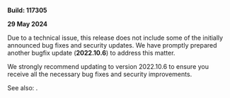 [//]: # (title: TeamCity 2022.10.5 Release Notes)
[//]: # (auxiliary-id: TeamCity 2022.10.5 Release Notes)

__Build: 117305__

__29 May 2024__

Due to a technical issue, this release does not include some of the initially announced bug fixes and security updates. We have promptly prepared another bugfix update (**2022.10.6**) to address this matter.

We strongly recommend updating to version 2022.10.6 to ensure you receive all the necessary bug fixes and security improvements.

See also: [](teamcity-2022-10-6-release-notes.md).